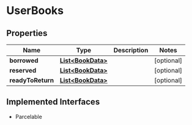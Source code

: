 

# UserBooks


## Properties

Name | Type | Description | Notes
------------ | ------------- | ------------- | -------------
**borrowed** | [**List&lt;BookData&gt;**](BookData.md) |  |  [optional]
**reserved** | [**List&lt;BookData&gt;**](BookData.md) |  |  [optional]
**readyToReturn** | [**List&lt;BookData&gt;**](BookData.md) |  |  [optional]


## Implemented Interfaces

* Parcelable


